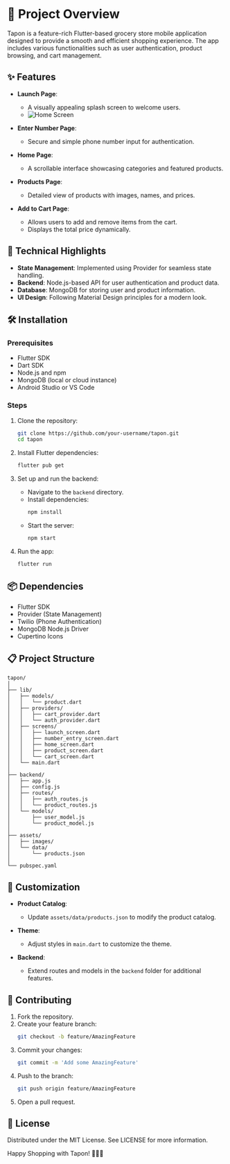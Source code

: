 # 📱 Project Overview

Tapon is a feature-rich Flutter-based grocery store mobile application designed to provide a smooth and efficient shopping experience. The app includes various functionalities such as user authentication, product browsing, and cart management.

## ✨ Features

- **Launch Page**:
  - A visually appealing splash screen to welcome users.
  - ![Home Screen](assets/images/b.jpg "Home Screen")
    

- **Enter Number Page**:
  - Secure and simple phone number input for authentication.

- **Home Page**:
  - A scrollable interface showcasing categories and featured products.

- **Products Page**:
  - Detailed view of products with images, names, and prices.

- **Add to Cart Page**:
  - Allows users to add and remove items from the cart.
  - Displays the total price dynamically.

## 🚀 Technical Highlights

- **State Management**: Implemented using Provider for seamless state handling.
- **Backend**: Node.js-based API for user authentication and product data.
- **Database**: MongoDB for storing user and product information.
- **UI Design**: Following Material Design principles for a modern look.

## 🛠 Installation

### Prerequisites

- Flutter SDK
- Dart SDK
- Node.js and npm
- MongoDB (local or cloud instance)
- Android Studio or VS Code

### Steps

1. Clone the repository:
   ```bash
   git clone https://github.com/your-username/tapon.git
   cd tapon
   ```

2. Install Flutter dependencies:
   ```bash
   flutter pub get
   ```

3. Set up and run the backend:
   - Navigate to the `backend` directory.
   - Install dependencies:
     ```bash
     npm install
     ```
   - Start the server:
     ```bash
     npm start
     ```

4. Run the app:
   ```bash
   flutter run
   ```

## 📦 Dependencies

- Flutter SDK
- Provider (State Management)
- Twilio (Phone Authentication)
- MongoDB Node.js Driver
- Cupertino Icons

## 📋 Project Structure

```
tapon/
│
├── lib/
│   ├── models/
│   │   └── product.dart
│   ├── providers/
│   │   ├── cart_provider.dart
│   │   └── auth_provider.dart
│   ├── screens/
│   │   ├── launch_screen.dart
│   │   ├── number_entry_screen.dart
│   │   ├── home_screen.dart
│   │   ├── product_screen.dart
│   │   └── cart_screen.dart
│   └── main.dart
│
├── backend/
│   ├── app.js
│   ├── config.js
│   ├── routes/
│   │   ├── auth_routes.js
│   │   └── product_routes.js
│   └── models/
│       ├── user_model.js
│       └── product_model.js
│
├── assets/
│   ├── images/
│   └── data/
│       └── products.json
│
└── pubspec.yaml
```

## 🔧 Customization

- **Product Catalog**:
  - Update `assets/data/products.json` to modify the product catalog.

- **Theme**:
  - Adjust styles in `main.dart` to customize the theme.

- **Backend**:
  - Extend routes and models in the `backend` folder for additional features.

## 🤝 Contributing

1. Fork the repository.
2. Create your feature branch:
   ```bash
   git checkout -b feature/AmazingFeature
   ```
3. Commit your changes:
   ```bash
   git commit -m 'Add some AmazingFeature'
   ```
4. Push to the branch:
   ```bash
   git push origin feature/AmazingFeature
   ```
5. Open a pull request.

## 📄 License

Distributed under the MIT License. See LICENSE for more information.

Happy Shopping with Tapon! 🛒📱🍎
